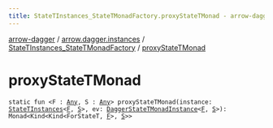```yaml
---
title: StateTInstances_StateTMonadFactory.proxyStateTMonad - arrow-dagger
---
```


[arrow-dagger](../../index.html) / [arrow.dagger.instances](../index.html) / [StateTInstances_StateTMonadFactory](index.html) / [proxyStateTMonad](./proxy-state-t-monad.html)

# proxyStateTMonad

`static fun <F : `[`Any`](https://kotlinlang.org/api/latest/jvm/stdlib/kotlin/-any/index.html)`, S : `[`Any`](https://kotlinlang.org/api/latest/jvm/stdlib/kotlin/-any/index.html)`> proxyStateTMonad(instance: `[`StateTInstances`](../-state-t-instances/index.html)`<`[`F`](proxy-state-t-monad.html#F)`, `[`S`](proxy-state-t-monad.html#S)`>, ev: `[`DaggerStateTMonadInstance`](../-dagger-state-t-monad-instance/index.html)`<`[`F`](proxy-state-t-monad.html#F)`, `[`S`](proxy-state-t-monad.html#S)`>): Monad<Kind<Kind<ForStateT, `[`F`](proxy-state-t-monad.html#F)`>, `[`S`](proxy-state-t-monad.html#S)`>>`